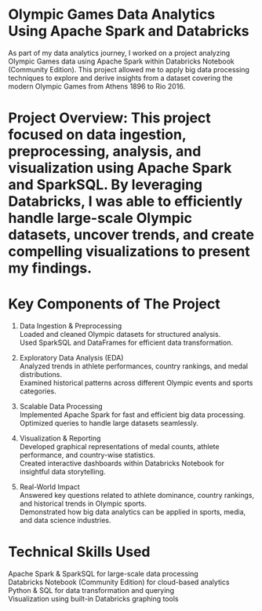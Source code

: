 # Olympic Games Data Analytics Using Apache Spark and Databricks
As part of my data analytics journey, I worked on a project analyzing Olympic Games data using Apache Spark within Databricks Notebook (Community Edition). This project allowed me to apply big data processing techniques to explore and derive insights from a dataset covering the modern Olympic Games from Athens 1896 to Rio 2016.

# Project Overview: This project focused on data ingestion, preprocessing, analysis, and visualization using Apache Spark and SparkSQL. By leveraging Databricks, I was able to efficiently handle large-scale Olympic datasets, uncover trends, and create compelling visualizations to present my findings.

# Key Components of The Project
1. Data Ingestion & Preprocessing <br>
   Loaded and cleaned Olympic datasets for structured analysis. <br>
   Used SparkSQL and DataFrames for efficient data transformation.

2.  Exploratory Data Analysis (EDA) <br>
   Analyzed trends in athlete performances, country rankings, and medal distributions. <br>
   Examined historical patterns across different Olympic events and sports categories.

3. Scalable Data Processing <br>
   Implemented Apache Spark for fast and efficient big data processing. <br>
   Optimized queries to handle large datasets seamlessly.

4. Visualization & Reporting <br>
   Developed graphical representations of medal counts, athlete performance, and country-wise statistics. <br>
   Created interactive dashboards within Databricks Notebook for insightful data storytelling.

5. Real-World Impact <br>
   Answered key questions related to athlete dominance, country rankings, and historical trends in Olympic sports.  <br>
   Demonstrated how big data analytics can be applied in sports, media, and data science industries. 

# Technical Skills Used
Apache Spark & SparkSQL for large-scale data processing <br>
Databricks Notebook (Community Edition) for cloud-based analytics <br>
Python & SQL for data transformation and querying <br>
Visualization using built-in Databricks graphing tools


